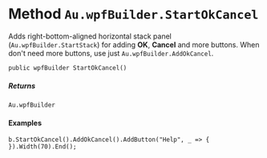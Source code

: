 # Method `Au.wpfBuilder.StartOkCancel`

Adds right-bottom-aligned horizontal stack panel (`Au.wpfBuilder.StartStack`) for adding **OK**, **Cancel** and more buttons. When don't need more buttons, use just `Au.wpfBuilder.AddOkCancel`.

```
public wpfBuilder StartOkCancel()
```

##### Returns

`Au.wpfBuilder`

#### Examples

```
b.StartOkCancel().AddOkCancel().AddButton("Help", _ => {  }).Width(70).End();
```